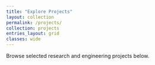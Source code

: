 ```yaml
---
title: "Explore Projects"
layout: collection
permalink: /projects/
collection: projects
entries_layout: grid
classes: wide
---
```


Browse selected research and engineering projects below.
